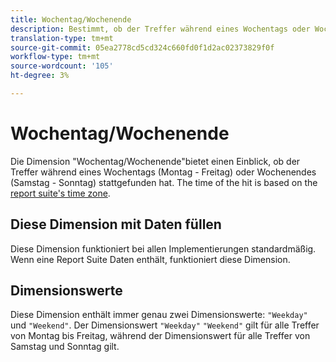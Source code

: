 ```yaml
---
title: Wochentag/Wochenende
description: Bestimmt, ob der Treffer während eines Wochentags oder Wochenendes stattgefunden hat.
translation-type: tm+mt
source-git-commit: 05ea2778cd5cd324c660fd0f1d2ac02373829f0f
workflow-type: tm+mt
source-wordcount: '105'
ht-degree: 3%

---
```



# Wochentag/Wochenende

Die Dimension &quot;Wochentag/Wochenende&quot;bietet einen Einblick, ob der Treffer während eines Wochentags (Montag - Freitag) oder Wochenendes (Samstag - Sonntag) stattgefunden hat. The time of the hit is based on the [report suite&#39;s time zone](/help/admin/admin/general-acct-settings-admin.md).

## Diese Dimension mit Daten füllen

Diese Dimension funktioniert bei allen Implementierungen standardmäßig. Wenn eine Report Suite Daten enthält, funktioniert diese Dimension.

## Dimensionswerte

Diese Dimension enthält immer genau zwei Dimensionswerte: `"Weekday"` und `"Weekend"`. Der Dimensionswert `"Weekday"` `"Weekend"` gilt für alle Treffer von Montag bis Freitag, während der Dimensionswert für alle Treffer von Samstag und Sonntag gilt.
